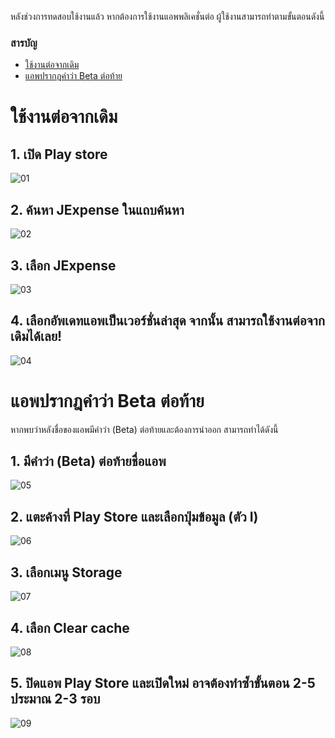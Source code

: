 หลังช่วงการทดสอบใช้งานแล้ว หากต้องการใช้งานแอพพลิเคชั่นต่อ ผู้ใช้งานสามารถทำตามขั้นตอนดังนี้

### สารบัญ

- [ใช้งานต่อจากเดิม](#ใช้งานต่อจากเดิม)
- [แอพปรากฎคำว่า Beta ต่อท้าย](#แอพปรากฎคำว่า-Beta-ต่อท้าย)

# ใช้งานต่อจากเดิม

## 1. เปิด Play store
![01](https://github.com/puttimeth/jexpense-information/assets/32786620/e3d6960b-1d30-4d9a-a32a-7f68df479890)

## 2. ค้นหา JExpense ในแถบค้นหา
![02](https://github.com/puttimeth/jexpense-information/assets/32786620/f6fd1803-6bbe-4373-a65e-ee4d051bea3a)

## 3. เลือก JExpense
![03](https://github.com/puttimeth/jexpense-information/assets/32786620/bd1e0721-e406-4caa-8e00-56b8672a3216)

## 4. เลือกอัพเดทแอพเป็นเวอร์ชั่นล่าสุด จากนั้น สามารถใช้งานต่อจากเดิมได้เลย!
![04](https://github.com/puttimeth/jexpense-information/assets/32786620/48178285-734f-4fc3-b18f-642df1a5177b)

# แอพปรากฎคำว่า Beta ต่อท้าย

หากพบว่าหลังชื่อของแอพมีคำว่า (Beta) ต่อท้ายและต้องการนำออก สามารถทำได้ดังนี้

## 1. มีคำว่า (Beta) ต่อท้ายชื่อแอพ
![05](https://github.com/puttimeth/jexpense-information/assets/32786620/97173d86-4492-4b36-bd10-bbe78b60e35d)

## 2. แตะค้างที่ Play Store และเลือกปุ่มข้อมูล (ตัว I)
![06](https://github.com/puttimeth/jexpense-information/assets/32786620/bc889873-cdcb-4b67-a02d-fe4dbcc63acf)

## 3. เลือกเมนู Storage
![07](https://github.com/puttimeth/jexpense-information/assets/32786620/5b50ca95-3dea-4e30-abac-290844eb9984)

## 4. เลือก Clear cache
![08](https://github.com/puttimeth/jexpense-information/assets/32786620/6b5bf0b2-efd6-4864-abb4-b2f4ec4a459d)

## 5. ปิดแอพ Play Store และเปิดใหม่ อาจต้องทำซ้ำขั้นตอน 2-5 ประมาณ 2-3 รอบ
![09](https://github.com/puttimeth/jexpense-information/assets/32786620/75d65f56-aa95-46f8-adf3-656ebd804612)
